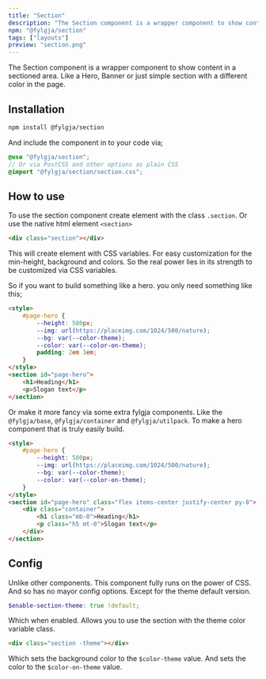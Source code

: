 ```yaml
---
title: "Section"
description: "The Section component is a wrapper component to show content in a sectioned area"
npm: "@fylgja/section"
tags: ["layouts"]
preview: "section.png"
---
```


The Section component is a wrapper component to show content in a sectioned area.
Like a Hero, Banner or just simple section with a different color in the page.

## Installation

```bash
npm install @fylgja/section
```

And include the component in to your code via;

```scss
@use "@fylgja/section";
// Or via PostCSS and other options as plain CSS
@import "@fylgja/section/section.css";
```

## How to use

To use the section component create element with the class `.section`.
Or use the native html element `<section>`

```html
<div class="section"></div>
```

This will create element with CSS variables.
For easy customization for the min-height, background and colors.
So the real power lies in its strength to be customized via CSS variables.

So if you want to build something like a hero.
you only need something like this;

```html
<style>
    #page-hero {
        --height: 500px;
        --img: url(https://placeimg.com/1024/500/nature);
        --bg: var(--color-theme);
        --color: var(--color-on-theme);
        padding: 2em 1em;
    }
</style>
<section id="page-hero">
    <h1>Heading</h1>
    <p>Slogan text</p>
</section>
```

Or make it more fancy via some extra fylgja components.
Like the `@fylgja/base`, `@fylgja/container` and `@fylgja/utilpack`.
To make a hero component that is truly easily build.

```html
<style>
    #page-hero {
        --height: 500px;
        --img: url(https://placeimg.com/1024/500/nature);
        --bg: var(--color-theme);
        --color: var(--color-on-theme);
    }
</style>
<section id="page-hero" class="flex items-center justify-center py-8">
    <div class="container">
        <h1 class="mb-0">Heading</h1>
        <p class="h5 mt-0">Slogan text</p>
    </div>
</section>
```

## Config

Unlike other components.
This component fully runs on the power of CSS.
And so has no mayor config options.
Except for the theme default version.

```scss
$enable-section-theme: true !default;
```

Which when enabled.
Allows you to use the section with the theme color variable class.

```html
<div class="section -theme"></div>
```

Which sets the background color to the `$color-theme` value.
And sets the color to the `$color-on-theme` value.
